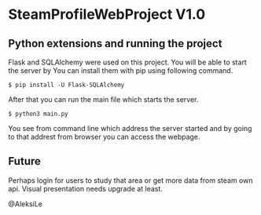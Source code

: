 # SteamProfileWebProject V1.0

## Python extensions and running the project

Flask and SQLAlchemy were used on this project. You will be able to start the server by 
You can install them with pip using following command. 
```
$ pip install -U Flask-SQLAlchemy
```
After that you can run the main file which starts the server.
```
$ python3 main.py
```
You see from command line which address the server started and by going to that addrest from browser you can access the webpage.
## Future

Perhaps login for users to study that area or get more data from steam own api. Visual presentation needs upgrade at least.

@AleksiLe
